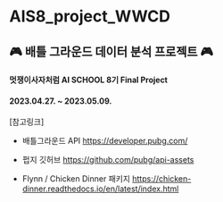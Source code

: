 # AIS8_project_WWCD
## 🎮 **배틀 그라운드 데이터 분석 프로젝트** 🎮
#### 멋쟁이사자처럼 AI SCHOOL 8기 Final Project
#### 2023.04.27. ~ 2023.05.09.

[참고링크]
- 배틀그라운드 API
https://developer.pubg.com/

- 펍지 깃허브
https://github.com/pubg/api-assets

- Flynn / Chicken Dinner 패키지
https://chicken-dinner.readthedocs.io/en/latest/index.html
